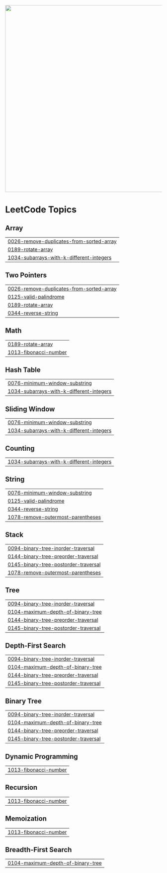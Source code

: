 <img src="https://readmecodegen.vercel.app/api/leetcode-stats/DSC_27?theme=gradient&acceptance=false&reputation=false" width="600" />

<!---LeetCode Topics Start-->
# LeetCode Topics
## Array
|  |
| ------- |
| [0026-remove-duplicates-from-sorted-array](https://github.com/DheerajSChauhan/dsc-is-coding-wooW-/tree/master/0026-remove-duplicates-from-sorted-array) |
| [0189-rotate-array](https://github.com/DheerajSChauhan/dsc-is-coding-wooW-/tree/master/0189-rotate-array) |
| [1034-subarrays-with-k-different-integers](https://github.com/DheerajSChauhan/dsc-is-coding-wooW-/tree/master/1034-subarrays-with-k-different-integers) |
## Two Pointers
|  |
| ------- |
| [0026-remove-duplicates-from-sorted-array](https://github.com/DheerajSChauhan/dsc-is-coding-wooW-/tree/master/0026-remove-duplicates-from-sorted-array) |
| [0125-valid-palindrome](https://github.com/DheerajSChauhan/dsc-is-coding-wooW-/tree/master/0125-valid-palindrome) |
| [0189-rotate-array](https://github.com/DheerajSChauhan/dsc-is-coding-wooW-/tree/master/0189-rotate-array) |
| [0344-reverse-string](https://github.com/DheerajSChauhan/dsc-is-coding-wooW-/tree/master/0344-reverse-string) |
## Math
|  |
| ------- |
| [0189-rotate-array](https://github.com/DheerajSChauhan/dsc-is-coding-wooW-/tree/master/0189-rotate-array) |
| [1013-fibonacci-number](https://github.com/DheerajSChauhan/dsc-is-coding-wooW-/tree/master/1013-fibonacci-number) |
## Hash Table
|  |
| ------- |
| [0076-minimum-window-substring](https://github.com/DheerajSChauhan/dsc-is-coding-wooW-/tree/master/0076-minimum-window-substring) |
| [1034-subarrays-with-k-different-integers](https://github.com/DheerajSChauhan/dsc-is-coding-wooW-/tree/master/1034-subarrays-with-k-different-integers) |
## Sliding Window
|  |
| ------- |
| [0076-minimum-window-substring](https://github.com/DheerajSChauhan/dsc-is-coding-wooW-/tree/master/0076-minimum-window-substring) |
| [1034-subarrays-with-k-different-integers](https://github.com/DheerajSChauhan/dsc-is-coding-wooW-/tree/master/1034-subarrays-with-k-different-integers) |
## Counting
|  |
| ------- |
| [1034-subarrays-with-k-different-integers](https://github.com/DheerajSChauhan/dsc-is-coding-wooW-/tree/master/1034-subarrays-with-k-different-integers) |
## String
|  |
| ------- |
| [0076-minimum-window-substring](https://github.com/DheerajSChauhan/dsc-is-coding-wooW-/tree/master/0076-minimum-window-substring) |
| [0125-valid-palindrome](https://github.com/DheerajSChauhan/dsc-is-coding-wooW-/tree/master/0125-valid-palindrome) |
| [0344-reverse-string](https://github.com/DheerajSChauhan/dsc-is-coding-wooW-/tree/master/0344-reverse-string) |
| [1078-remove-outermost-parentheses](https://github.com/DheerajSChauhan/dsc-is-coding-wooW-/tree/master/1078-remove-outermost-parentheses) |
## Stack
|  |
| ------- |
| [0094-binary-tree-inorder-traversal](https://github.com/DheerajSChauhan/dsc-is-coding-wooW-/tree/master/0094-binary-tree-inorder-traversal) |
| [0144-binary-tree-preorder-traversal](https://github.com/DheerajSChauhan/dsc-is-coding-wooW-/tree/master/0144-binary-tree-preorder-traversal) |
| [0145-binary-tree-postorder-traversal](https://github.com/DheerajSChauhan/dsc-is-coding-wooW-/tree/master/0145-binary-tree-postorder-traversal) |
| [1078-remove-outermost-parentheses](https://github.com/DheerajSChauhan/dsc-is-coding-wooW-/tree/master/1078-remove-outermost-parentheses) |
## Tree
|  |
| ------- |
| [0094-binary-tree-inorder-traversal](https://github.com/DheerajSChauhan/dsc-is-coding-wooW-/tree/master/0094-binary-tree-inorder-traversal) |
| [0104-maximum-depth-of-binary-tree](https://github.com/DheerajSChauhan/dsc-is-coding-wooW-/tree/master/0104-maximum-depth-of-binary-tree) |
| [0144-binary-tree-preorder-traversal](https://github.com/DheerajSChauhan/dsc-is-coding-wooW-/tree/master/0144-binary-tree-preorder-traversal) |
| [0145-binary-tree-postorder-traversal](https://github.com/DheerajSChauhan/dsc-is-coding-wooW-/tree/master/0145-binary-tree-postorder-traversal) |
## Depth-First Search
|  |
| ------- |
| [0094-binary-tree-inorder-traversal](https://github.com/DheerajSChauhan/dsc-is-coding-wooW-/tree/master/0094-binary-tree-inorder-traversal) |
| [0104-maximum-depth-of-binary-tree](https://github.com/DheerajSChauhan/dsc-is-coding-wooW-/tree/master/0104-maximum-depth-of-binary-tree) |
| [0144-binary-tree-preorder-traversal](https://github.com/DheerajSChauhan/dsc-is-coding-wooW-/tree/master/0144-binary-tree-preorder-traversal) |
| [0145-binary-tree-postorder-traversal](https://github.com/DheerajSChauhan/dsc-is-coding-wooW-/tree/master/0145-binary-tree-postorder-traversal) |
## Binary Tree
|  |
| ------- |
| [0094-binary-tree-inorder-traversal](https://github.com/DheerajSChauhan/dsc-is-coding-wooW-/tree/master/0094-binary-tree-inorder-traversal) |
| [0104-maximum-depth-of-binary-tree](https://github.com/DheerajSChauhan/dsc-is-coding-wooW-/tree/master/0104-maximum-depth-of-binary-tree) |
| [0144-binary-tree-preorder-traversal](https://github.com/DheerajSChauhan/dsc-is-coding-wooW-/tree/master/0144-binary-tree-preorder-traversal) |
| [0145-binary-tree-postorder-traversal](https://github.com/DheerajSChauhan/dsc-is-coding-wooW-/tree/master/0145-binary-tree-postorder-traversal) |
## Dynamic Programming
|  |
| ------- |
| [1013-fibonacci-number](https://github.com/DheerajSChauhan/dsc-is-coding-wooW-/tree/master/1013-fibonacci-number) |
## Recursion
|  |
| ------- |
| [1013-fibonacci-number](https://github.com/DheerajSChauhan/dsc-is-coding-wooW-/tree/master/1013-fibonacci-number) |
## Memoization
|  |
| ------- |
| [1013-fibonacci-number](https://github.com/DheerajSChauhan/dsc-is-coding-wooW-/tree/master/1013-fibonacci-number) |
## Breadth-First Search
|  |
| ------- |
| [0104-maximum-depth-of-binary-tree](https://github.com/DheerajSChauhan/dsc-is-coding-wooW-/tree/master/0104-maximum-depth-of-binary-tree) |
<!---LeetCode Topics End-->